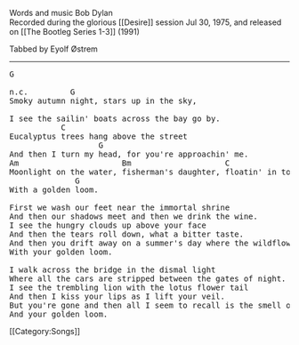 Words and music Bob Dylan<br>
Recorded during the glorious [[Desire]] session Jul 30, 1975, and
released on [[The Bootleg Series 1-3]] (1991)<br>

Tabbed by Eyolf Østrem

----
<pre class="verse">
G

n.c.         G
Smoky autumn night, stars up in the sky,

I see the sailin' boats across the bay go by.
           C
Eucalyptus trees hang above the street
                   G
And then I turn my head, for you're approachin' me.
Am                      Bm                    C                 D
Moonlight on the water, fisherman's daughter, floatin' in to my room
              G
With a golden loom.

First we wash our feet near the immortal shrine
And then our shadows meet and then we drink the wine.
I see the hungry clouds up above your face
And then the tears roll down, what a bitter taste.
And then you drift away on a summer's day where the wildflowers bloom
With your golden loom.

I walk across the bridge in the dismal light
Where all the cars are stripped between the gates of night.
I see the trembling lion with the lotus flower tail
And then I kiss your lips as I lift your veil.
But you're gone and then all I seem to recall is the smell of perfume
And your golden loom.
</pre>

[[Category:Songs]]